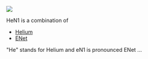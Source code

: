 ![](https://avatars1.githubusercontent.com/u/12750988?v=3&s=460)

HeN1 is a combination of 
* [Helium](https://github.com/HeliumProject/Helium) 
* [ENet](http://enet.bespin.org/)

"He" stands for Helium and eN1 is pronounced ENet ...
